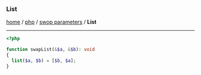 ### List
[home][go-home] / [php][go-php] / [swop parameters][go-swap] / **List**

---
```php
<?php

function swapList(&$a, &$b): void
{
  list($a, $b) = [$b, $a];
}
    
```

[go-swap]: ./index.md
[go-php]: ../index.md
[go-home]: ../../index.md

